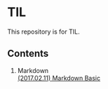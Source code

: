 # TIL
This repository is for TIL.

## Contents

1. Markdown  
[(2017.02.11) Markdown Basic](https://github.com/ahracho/TIL/blob/master/Markdown_20170211.md)
